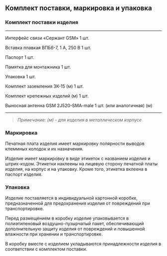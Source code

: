 ## Комплект поставки, маркировка и упаковка

### Комплект поставки изделия

-------------------------------------------------- -----
Интерфейс связи «Сержант GSM»	                    1 шт.

Вставка плавкая ВПБ6-7, 1 А, 250 В                 1 шт.

Паспорт	                                           1 шт.

Памятка для монтажника                             1 шт.

Упаковка                                           1 шт.

Комплект заземления ЗК-15 (м)                      1 шт.

Комплект  крепежных  изделий (м)                   1 шт.

Выносная антенна GSM 2J520-SMA-male                1 шт. 
(или аналогичная) (м)

----------------------------------------------

> *Примечание:  (м) - для изделия в металлическом корпусе*

### Маркировка

Печатная плата изделия имеет маркировку полярности выводов клеммных колодок и их назначения. 

Изделие имеет маркировку в виде этикеток с названием изделия и штрих-кодом. Этикетки наклеены на лицевую сторону печатной платы изделия, на корпус и на упаковку. Кроме того, этикетка вклеена в паспорт изделия.

### Упаковка

Изделие поставляется в индивидуальной картонной коробке, предназначенной для предохранения изделия от повреждений при транспортировке.

Перед размещением в коробку изделие упаковывается в полиэтиленовый воздушно-пузырчатый пакет, обеспечивающий дополнительную защиту изделия от повреждений и повышенной влажности при хранении и транспортировке.

В коробку вместе с изделием укладываются принадлежности изделия в соответствии с комплектом поставки.

